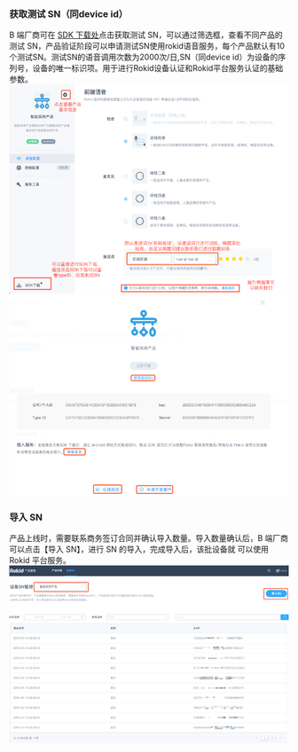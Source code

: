 ### 获取测试 SN（同device id）

B 端厂商可在 [SDK 下载处](https://developer.rokid.com/voice/#/product/configuration/voice/7E5477C7F61449969E8A78800976CECE)点击获取测试 SN，可以通过筛选框，查看不同产品的测试 SN，产品验证阶段可以申请测试SN使用rokid语音服务，每个产品默认有10个测试SN。测试SN的语音调用次数为2000次/日,SN（同device id）为设备的序列号，设备的唯一标识项。用于进行Rokid设备认证和Rokid平台服务认证的基础参数。
![](images/step11.png)
![](images/step8.png)

### 导入 SN

产品上线时，需要联系商务签订合同并确认导入数量。导入数量确认后，B 端厂商可以点击【导入 SN】，进行 SN 的导入，完成导入后，该批设备就 可以使用 Rokid 平台服务。
![](images/step20.png)
